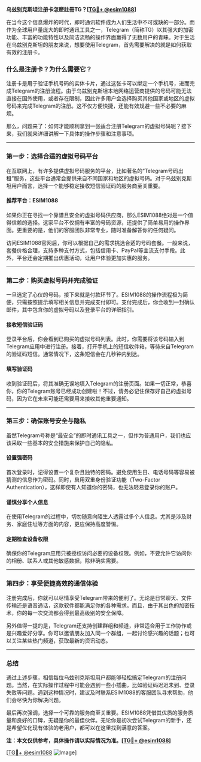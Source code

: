 **乌兹别克斯坦注册卡怎麽註冊TG？[[TG💪+ @esim1088](https://t.me/s/esim1088)]**

在当今这个信息爆炸的时代，即时通讯软件成为人们生活中不可或缺的一部分。而作为全球用户量庞大的即时通讯工具之一，Telegram（简称TG）以其强大的加密功能、丰富的功能特性以及简洁流畅的操作界面赢得了无数用户的青睐。对于生活在乌兹别克斯坦的朋友来说，想要使用Telegram，首先需要解决的就是如何获取有效的注册卡。

### **什么是注册卡？为什么需要它？**

注册卡是用于验证手机号码的实体卡片，通过这张卡可以绑定一个手机号，进而完成Telegram的注册流程。由于乌兹别克斯坦本地网络运营商提供的号码可能无法直接在国外使用，或者存在限制，因此许多用户会选择购买其他国家或地区的虚拟号码来完成Telegram的注册。这不仅方便快捷，还能有效规避一些不必要的麻烦。

那么，问题来了：如何才能顺利拿到一张适合注册Telegram的虚拟号码呢？接下来，我们就来详细讲解一下具体的操作步骤和注意事项。

---

### **第一步：选择合适的虚拟号码平台**

在互联网上，有许多提供虚拟号码服务的平台，比如著名的“Telegram号码出租”服务，这些平台通常会提供来自不同国家和地区的虚拟号码。对于乌兹别克斯坦用户而言，选择一个能够稳定接收短信验证码的服务商至关重要。

#### **推荐平台：ESIM1088**
如果你正在寻找一个靠谱且安全的虚拟号码供应商，那么ESIM1088绝对是一个值得信赖的选择。这家平台不仅拥有丰富的号码资源，还提供了简单易用的操作界面。更重要的是，他们的客服团队非常专业，随时准备解答你的任何疑问。

访问ESIM1088官网后，你可以根据自己的需求挑选合适的号码套餐。一般来说，套餐价格合理，支持多种支付方式，包括信用卡、PayPal等主流支付手段。此外，平台还会定期推出优惠活动，让用户体验更加实惠的服务。

---

### **第二步：购买虚拟号码并完成验证**

一旦选定了心仪的号码，接下来就是付款环节了。ESIM1088的操作流程极为简便，只需按照提示填写相关信息并完成支付即可。支付完成后，你会收到一封确认邮件，其中包含你的虚拟号码以及登录平台的详细指引。

#### **接收短信验证码**
登录平台后，你会看到已购买的虚拟号码列表。此时，你需要将该号码输入到Telegram应用中进行注册。接着，打开手机上的短信收件箱，等待来自Telegram的验证码短信。通常情况下，这条短信会在几秒钟内到达。

#### **填写验证码**
收到验证码后，将其准确无误地填入Telegram的注册页面。如果一切正常，恭喜你，你的Telegram账号已经成功创建啦！不过，请务必记住保存好自己的虚拟号码，因为它在未来可能还需要用来接收其他重要通知。

---

### **第三步：确保账号安全与隐私**

虽然Telegram号称是“最安全”的即时通讯工具之一，但作为普通用户，我们也应该采取一些基本的安全措施来保护自己的隐私。

#### **设置强密码**
首次登录时，记得设置一个复杂且独特的密码。避免使用生日、电话号码等容易被猜测的信息作为密码。同时，启用双重身份验证功能（Two-Factor Authentication），这样即使有人知道你的密码，也无法轻易登录你的账户。

#### **谨慎分享个人信息**
在使用Telegram的过程中，切勿随意向陌生人透露过多个人信息。尤其是涉及财务、家庭住址等方面的内容，更应保持高度警惕。

#### **定期检查设备权限**
确保你的Telegram应用只被授权访问必要的设备权限。例如，不要允许它访问你的相册、联系人或其他敏感数据，除非确实需要。

---

### **第四步：享受便捷高效的通信体验**

注册完成后，你就可以尽情享受Telegram带来的便利了。无论是日常聊天、文件传输还是语音通话，这款软件都能满足你的各种需求。而且，由于其出色的加密技术，你的每一次交流都会得到最高级别的安全保障。

另外值得一提的是，Telegram还支持创建群组和频道，非常适合用于工作协作或是兴趣爱好分享。你可以邀请朋友加入同一个群组，一起讨论感兴趣的话题；也可以关注某些热门频道，获取最新的资讯动态。

---

### **总结**

通过上述步骤，相信每位乌兹别克斯坦用户都能够轻松搞定Telegram的注册问题。当然，在实际操作过程中可能会遇到一些小插曲，比如验证码迟迟未到、登录失败等问题。遇到这种情况时，建议及时联系ESIM1088的客服团队寻求帮助，他们会尽快为你解决问题。

最后再次强调，选择一个可靠的服务商至关重要。ESIM1088凭借其优质的服务质量和良好的口碑，无疑是你的最佳伙伴。无论你是初次尝试Telegram的新手，还是希望优化现有体验的老用户，都可以在这里找到满意的答案。

**注：本文仅供参考，具体操作请以实际情况为准。[[TG💪+ @esim1088](https://t.me/s/esim1088)]**

[[TG💪+ @esim1088](https://t.me/s/esim1088) ![Image](https://i.postimg.cc/4NQfJmqS/Snipaste-2025-05-13-00-14-12.png)]